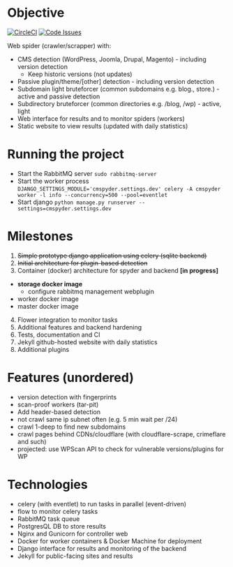 # Objective

[![CircleCI](https://img.shields.io/circleci/project/BrightFlair/PHP.Gt.svg?maxAge=2592000)](https://circleci.com/gh/j4v/CMSpyder)
[![Code Issues](https://www.quantifiedcode.com/api/v1/project/6f2f61d35ba345e7be82fad62c2d883c/badge.svg)](https://www.quantifiedcode.com/app/project/6f2f61d35ba345e7be82fad62c2d883c)

Web spider (crawler/scrapper) with:
- CMS detection (WordPress, Joomla, Drupal, Magento) - including version detection
    - Keep historic versions (not updates)
- Passive plugin/theme/[other] detection - including version detection
- Subdomain light bruteforcer (common subdomains e.g. blog., store.) - active and passive detection
- Subdirectory bruteforcer (common directories e.g. /blog, /wp) - active, light
- Web interface for results and to monitor spiders (workers)
- Static website to view results (updated with daily statistics)

#  Running the project
- Start the RabbitMQ server `sudo rabbitmq-server`
- Start the worker process `DJANGO_SETTINGS_MODULE='cmspyder.settings.dev' celery -A cmspyder worker -l info --concurrency=500 --pool=eventlet`
- Start django `python manage.py runserver --settings=cmspyder.settings.dev`

# Milestones
1. ~~Simple prototype django application using celery (sqlite backend)~~
2. ~~Initial architecture for plugin-based detection~~ 
3. Container (docker) architecture for spyder and backend **[in progress]**
 - **storage docker image**
     - configure rabbitmq management webplugin
 - worker docker image
 - master docker image
4. Flower integration to monitor tasks
5. Additional features and backend hardening
6. Tests, documentation and CI
7. Jekyll github-hosted website with daily statistics
8. Additional plugins

# Features (unordered)
- version detection with fingerprints
- scan-proof workers (tar-pit)
- Add header-based detection
- not crawl same ip subnet often (e.g. 5 min wait per /24)
- crawl 1-deep to find new subdomains
- crawl pages behind CDNs/cloudflare (with cloudflare-scrape, crimeflare and such)
- projected: use WPScan API to check for vulnerable versions/plugins for WP

# Technologies
- celery (with eventlet) to run tasks in parallel (event-driven)
 - flow to monitor celery tasks
- RabbitMQ task queue
- PostgresQL DB to store results
- Nginx and Gunicorn for controller web
- Docker for worker containers & Docker Machine for deployment
- Django interface for results and monitoring of the backend
- Jekyll for public-facing sites and results
